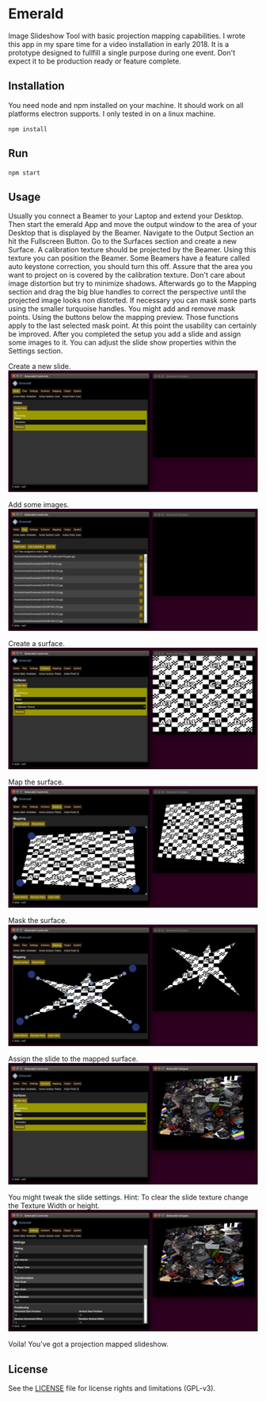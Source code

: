 # Emerald
Image Slideshow Tool with basic projection mapping capabilities.
I wrote this app in my spare time for a video installation in early 2018. It is a prototype designed to fullfill a single purpose during one event. Don't expect it to be production ready or feature complete.

## Installation
You need node and npm installed on your machine. It should work on all platforms electron supports. I only tested in on a linux machine.

```
npm install
```

## Run

```
npm start
```

## Usage
Usually you connect a Beamer to your Laptop and extend your Desktop. Then start the emerald App and move the output window to the area of your Desktop that is displayed by the Beamer. Navigate to the Output Section an hit the Fullscreen Button. Go to the Surfaces section and create a new Surface. A calibration texture should be projected by the Beamer. Using this texture you can position the Beamer. Some Beamers have a feature called auto keystone correction, you should turn this off. Assure that the area you want to project on is covered by the calibration texture. Don't care about image distortion but try to minimize shadows. Afterwards go to the Mapping section and drag the big blue handles to correct the perspective until the projected image looks non distorted. If necessary you can mask some parts using the smaller turquoise handles. You might add and remove mask points. Using the buttons below the mapping preview. Those functions apply to the last selected mask point. At this point the usability can certainly be improved. After you completed the setup you add a slide and assign some images to it. You can adjust the slide show properties within the Settings section.

Create a new slide.
![slides](https://raw.githubusercontent.com/rnd7/emerald/master/doc/emerald_slides.png)

Add some images.
![files](https://raw.githubusercontent.com/rnd7/emerald/master/doc/emerald_files.png)

Create a surface.
![surfaces](https://raw.githubusercontent.com/rnd7/emerald/master/doc/emerald_surfaces.png)

Map the surface.
![mapping](https://raw.githubusercontent.com/rnd7/emerald/master/doc/emerald_mapping.png)

Mask the surface.
![mask](https://raw.githubusercontent.com/rnd7/emerald/master/doc/emerald_mask.png)

Assign the slide to the mapped surface.
![output](https://raw.githubusercontent.com/rnd7/emerald/master/doc/emerald_output.png)

You might tweak the slide settings. Hint: To clear the slide texture change the Texture Width or height.
![settings](https://raw.githubusercontent.com/rnd7/emerald/master/doc/emerald_settings.png)

Voila! You've got a projection mapped slideshow.


## License

See the [LICENSE](LICENSE.md) file for license rights and limitations (GPL-v3).
